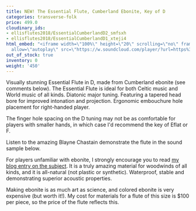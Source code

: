 ```yaml
---
title: NEW! The Essential Flute, Cumberland Ebonite, Key of D
categories: transverse-folk
price: 499.0
cloudinary_ids:
- ellisflutes2018/EssentialCumberlandD2_smfsxh
- ellisflutes2018/EssentialCumberlandD1_xteji4
html_embed: "<iframe width=\"100%\" height=\"20\" scrolling=\"no\" frameborder=\"no\"
  allow=\"autoplay\" src=\"https://w.soundcloud.com/player/?url=https%3A//api.soundcloud.com/tracks/486027465&color=%23ff5500&inverse=false&auto_play=false&show_user=true\"></iframe>\r\n"
out_of_stock: true
inventory: 0
weight: '450'
---
```


Visually stunning Essential Flute in D, made from Cumberland ebonite (see comments below).  The Essential Flute is ideal for both Celtic music and World music of all kinds. Diatonic major tuning. Featuring a tapered head bore for improved intonation and projection. Ergonomic embouchure hole placement for right-handed player.

The finger hole spacing on the D tuning may not be as comfortable for players with smaller hands, in which case I'd recommend the key of Eflat or F.

Listen to the amazing Blayne Chastain demonstrate the flute in the sound sample below.

For players unfamiliar with ebonite, I strongly encourage you to read [my blog entry on the subject](http://ellisflutes.com/blog/what-is-ebonite).  It is a truly amazing material for woodwinds of all kinds, and it is all-natural (not plastic or synthetic).  Waterproof, stable and demonstrating superior acoustic properties.

Making ebonite is as much art as science, and colored ebonite is very expensive (but worth it!).  My cost for materials for a flute of this size is $100 per piece, so the price of the flute reflects this.
